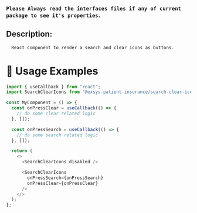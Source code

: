 ### `Please Always read the interfaces files if any of current package to see it's properties`.

## Description:

```sh
  React component to render a search and clear icons as buttons.
```

# 🔨 Usage Examples

```typescript
import { useCallback } from "react";
import SearchClearIcons from "@exsys-patient-insurance/search-clear-icons";

const MyComponent = () => {
  const onPressClear = useCallback(() => {
    // do some clear related logic
  }, []);

  const onPressSearch = useCallback(() => {
    // do some search related logic
  }, []);

  return (
    <>
      <SearchClearIcons disabled />

      <SearchClearIcons
        onPressSearch={onPressSearch}
        onPressClear={onPressClear}
      />
    </>
  );
};
```
